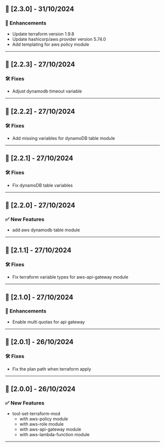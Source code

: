 ## 🚀 [2.3.0] - 31/10/2024

### 🔄 Enhancements

- Update terraform version 1.9.8
- Update hashicorp/aws provider version 5.74.0
- Add templating for aws policy module

---

## 🚀 [2.2.3] - 27/10/2024

### 🛠️ Fixes

- Adjust dynamodb timeout variable

---

## 🚀 [2.2.2] - 27/10/2024

### 🛠️ Fixes

- Add missing variables for dynamoDB table module

---

## 🚀 [2.2.1] - 27/10/2024

### 🛠️ Fixes

- Fix dynamoDB table variables

---

## 🚀 [2.2.0] - 27/10/2024

### ✅ New Features

- add aws dynamodb table module

---

## 🚀 [2.1.1] - 27/10/2024

### 🛠️ Fixes

- Fix terraform variable types for aws-api-gateway module

---

## 🚀 [2.1.0] - 27/10/2024

### 🔄 Enhancements

- Enable multi quotas for api gateway

---

## 🚀 [2.0.1] - 26/10/2024

### 🛠️ Fixes

- Fix the plan path when terraform apply

---

## 🚀 [2.0.0] - 26/10/2024

### ✅ New Features

- tool-set-terraform-mod
    - with aws-policy module
    - with aws-role module
    - with aws-api-gateway module
    - with aws-lambda-function module

---
